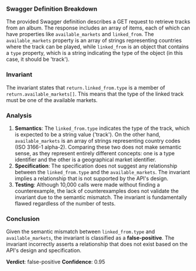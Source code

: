 ### Swagger Definition Breakdown
The provided Swagger definition describes a GET request to retrieve tracks from an album. The response includes an array of items, each of which can have properties like `available_markets` and `linked_from`. The `available_markets` property is an array of strings representing countries where the track can be played, while `linked_from` is an object that contains a `type` property, which is a string indicating the type of the object (in this case, it should be 'track').

### Invariant
The invariant states that `return.linked_from.type` is a member of `return.available_markets[]`. This means that the type of the linked track must be one of the available markets.

### Analysis
1. **Semantics**: The `linked_from.type` indicates the type of the track, which is expected to be a string value ('track'). On the other hand, `available_markets` is an array of strings representing country codes (ISO 3166-1 alpha-2). Comparing these two does not make semantic sense, as they represent entirely different concepts: one is a type identifier and the other is a geographical market identifier.
2. **Specification**: The specification does not suggest any relationship between the `linked_from.type` and the `available_markets`. The invariant implies a relationship that is not supported by the API's design.
3. **Testing**: Although 10,000 calls were made without finding a counterexample, the lack of counterexamples does not validate the invariant due to the semantic mismatch. The invariant is fundamentally flawed regardless of the number of tests.

### Conclusion
Given the semantic mismatch between `linked_from.type` and `available_markets`, the invariant is classified as a **false-positive**. The invariant incorrectly asserts a relationship that does not exist based on the API's design and specification. 

**Verdict**: false-positive
**Confidence**: 0.95

